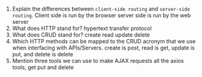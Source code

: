 1.  Explain the differences between `client-side routing` and `server-side routing`. Client side is run by the browser server side is run by the web server
1.  What does HTTP stand for? hypertext transfer protocol
1.  What does CRUD stand for? create read update delete
1.  Which HTTP methods can be mapped to the CRUD acronym that we use when interfacing with APIs/Servers. create is post, read is get, update is put, and delete is delete
1.  Mention three tools we can use to make AJAX requests
    all the axios tools, get put and delete
